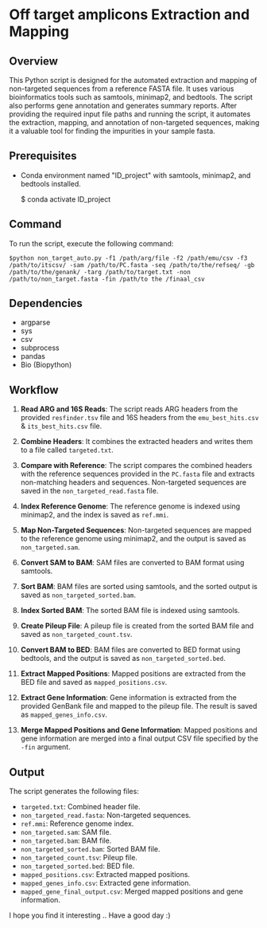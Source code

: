 # Off target amplicons Extraction and Mapping

## Overview
This Python script is designed for the automated extraction and mapping of non-targeted sequences from a reference FASTA file. It uses various bioinformatics tools such as samtools, minimap2, and bedtools. The script also performs gene annotation and generates summary reports. After providing the required input file paths and running the script, it automates the extraction, mapping, and annotation of non-targeted sequences, making it a valuable tool for finding the impurities in your sample fasta. 

## Prerequisites
- Conda environment named "ID_project" with samtools, minimap2, and bedtools installed.

    $ conda activate ID_project

## Command
To run the script, execute the following command:

`$python non_target_auto.py -f1 /path/arg/file -f2 /path/emu/csv -f3 /path/to/itscsv/ -sam /path/to/PC.fasta -seq /path/to/the/refseq/ -gb /path/to/the/genank/ -targ /path/to/target.txt -non /path/to/non_target.fasta -fin /path/to the /finaal_csv`

## Dependencies
- argparse
- sys
- csv
- subprocess
- pandas
- Bio (Biopython)

## Workflow
1. **Read ARG and 16S Reads**: The script reads ARG headers from the provided `resfinder.tsv` file and 16S headers from the `emu_best_hits.csv` & `its_best_hits.csv` file.

2. **Combine Headers**: It combines the extracted headers and writes them to a file called `targeted.txt`.

3. **Compare with Reference**: The script compares the combined headers with the reference sequences provided in the `PC.fasta` file and extracts non-matching headers and sequences. Non-targeted sequences are saved in the `non_targeted_read.fasta` file.

4. **Index Reference Genome**: The reference genome is indexed using minimap2, and the index is saved as `ref.mmi`.

5. **Map Non-Targeted Sequences**: Non-targeted sequences are mapped to the reference genome using minimap2, and the output is saved as `non_targeted.sam`.

6. **Convert SAM to BAM**: SAM files are converted to BAM format using samtools.

7. **Sort BAM**: BAM files are sorted using samtools, and the sorted output is saved as `non_targeted_sorted.bam`.

8. **Index Sorted BAM**: The sorted BAM file is indexed using samtools.

9. **Create Pileup File**: A pileup file is created from the sorted BAM file and saved as `non_targeted_count.tsv`.

10. **Convert BAM to BED**: BAM files are converted to BED format using bedtools, and the output is saved as `non_targeted_sorted.bed`.

11. **Extract Mapped Positions**: Mapped positions are extracted from the BED file and saved as `mapped_positions.csv`.

12. **Extract Gene Information**: Gene information is extracted from the provided GenBank file and mapped to the pileup file. The result is saved as `mapped_genes_info.csv`.

13. **Merge Mapped Positions and Gene Information**: Mapped positions and gene information are merged into a final output CSV file specified by the `-fin` argument.

## Output
The script generates the following files:
- `targeted.txt`: Combined header file.
- `non_targeted_read.fasta`: Non-targeted sequences.
- `ref.mmi`: Reference genome index.
- `non_targeted.sam`: SAM file.
- `non_targeted.bam`: BAM file.
- `non_targeted_sorted.bam`: Sorted BAM file.
- `non_targeted_count.tsv`: Pileup file.
- `non_targeted_sorted.bed`: BED file.
- `mapped_positions.csv`: Extracted mapped positions.
- `mapped_genes_info.csv`: Extracted gene information.
- `mapped_gene_final_output.csv`: Merged mapped positions and gene information.

I hope you find it interesting .. Have a good day :) 
